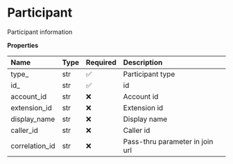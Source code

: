 # Participant

Participant information

**Properties**

| Name           | Type | Required | Description                     |
| :------------- | :--- | :------- | :------------------------------ |
| type\_         | str  | ✅       | Participant type                |
| id\_           | str  | ✅       | id                              |
| account_id     | str  | ❌       | Account id                      |
| extension_id   | str  | ❌       | Extension id                    |
| display_name   | str  | ❌       | Display name                    |
| caller_id      | str  | ❌       | Caller id                       |
| correlation_id | str  | ❌       | Pass-thru parameter in join url |

<!-- This file was generated by liblab | https://liblab.com/ -->
